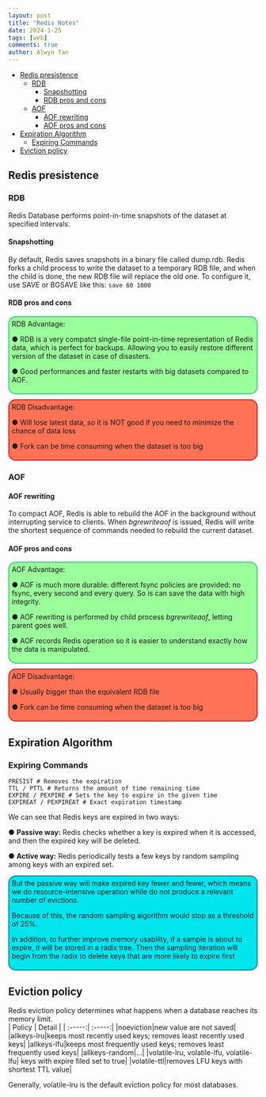 ```yaml
---
layout: post
title: "Redis Notes"
date: 2024-1-25
tags: [web]
comments: true
author: Alwyn Tan
---
```


- [Redis presistence](#redis-presistence)
  - [RDB](#rdb)
    - [Snapshotting](#snapshotting)
    - [RDB pros and cons](#rdb-pros-and-cons)
  - [AOF](#aof)
    - [AOF rewriting](#aof-rewriting)
    - [AOF pros and cons](#aof-pros-and-cons)
- [Expiration Algorithm](#expiration-algorithm)
  - [Expiring Commands](#expiring-commands)
- [Eviction policy](#eviction-policy)


## Redis presistence
### RDB
Redis Database performs point-in-time snapshots of the dataset at specified intervals.
#### Snapshotting
By default, Redis saves snapshots in a binary file called dump.rdb. Redis forks a child process to write the dataset to a temporary RDB file, and when the child is done, the new RDB file will replace the old one.
To configure it, use SAVE or BGSAVE like this:
`save 60 1000`
#### RDB pros and cons
<div style="border: 2px solid #43CD80; margin: 10px 0; padding: 5px; border-radius: 15px; background-color: #9AFF9A">
RDB Advantage:<br>

● RDB is a very compatct single-file point-in-time representation of Redis data, which is perfect for backups. Allowing you to easily restore different version of the dataset in case of disasters.<br>  

● Good performances and faster restarts with big datasets compared to AOF.
</div>

<div style="border: 2px solid #CD2626; padding:5px;margin: 10px 0;border-radius: 15px; background-color: #FF7256">
RDB Disadvantage:<br>

●  Will lose latest data, so it is NOT good if you need to minimize the chance of data loss<br>  

●  Fork can be time consuming when the dataset is too big
</div>

### AOF
#### AOF rewriting
To compact AOF, Redis is able to rebuild the AOF in the background without interrupting service to clients.
When *bgrewriteaof* is issued, Redis will write the shortest sequence of commands needed to rebuild the current dataset.
#### AOF pros and cons
<div style="border: 2px solid #43CD80; margin: 10px 0; padding: 5px; border-radius: 15px; background-color: #9AFF9A">
AOF Advantage:<br>

●  AOF is much more durable: different fsync policies are provided: no fsync, every second and every query. So is can save the data with high integrity.<br>

●  AOF rewriting is performed by child process *bgrewriteaof*, letting parent goes well.<br>

●  AOF records Redis operation so it is easier to understand exactly how the data is manipulated.
</div>

<div style="border: 2px solid #CD2626; padding:5px;margin: 10px 0;border-radius: 15px; background-color: #FF7256">
AOF Disadvantage:<br>

●  Usually bigger than the equivalent RDB file<br>

●  Fork can be time consuming when the dataset is too big
</div>

## Expiration Algorithm
### Expiring Commands
```
PRESIST # Removes the expiration
TTL / PTTL # Returns the amount of time remaining time
EXPIRE / PEXPIRE # Sets the key to expire in the given time
EXPIREAT / PEXPIREAT # Exact expiration timestamp
```
We can see that Redis keys are expired in two ways:

● **Passive way:**  Redis checks whether a key is expired when it is accessed, and then the expired key will be deleted.

● **Active way:** Redis periodically tests a few keys by random sampling among keys with an expired set.

<div style="border: 2px solid #00868B; margin: 10px 0; padding: 5px; border-radius: 15px; background-color: #00E5EE">
But the passive way will make expired key fewer and fewer, which means we do resource-intensive operation while do not produce a relevant number of evictions.<br>

Because of this, the random sampling algorithm would stop as a threshold of 25%.<br>

In addition, to further improve memory usability, if a sample is about to expire, it will be stored in a radix tree. Then the sampling iteration will begin from the radix to delete keys that are more likely to expire first
</div>

## Eviction policy
Redis eviction policy determines what happens when a database reaches its memory limit.<br>
| Policy | Detail |
| :-----:| :-----:|
|noeviction|new value are not saved|
|allkeys-lru|keeps most recently used keys; removes least recently used keys|
|allkeys-lfu|keeps most frequently used keys; removes least frequently used keys|
|allkeys-random|...|
|volatile-lru, volatile-lfu, volatile-lfu| keys with expire filed set to true|
|volatile-ttl|removes LFU keys with shortest TTL value|

Generally, volatile-lru is the default eviction policy for most databases.









